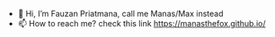- 👋 Hi, I’m Fauzan Priatmana, call me Manas/Max instead
- 📫 How to reach me? check this link https://manasthefox.github.io/
